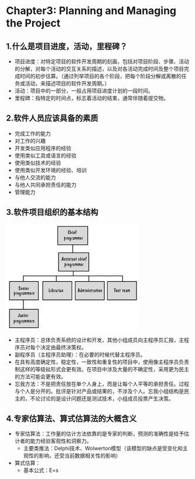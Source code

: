 # Chapter3: Planning and Managing the Project

## 1.什么是项目进度，活动，里程碑？

- 项目进度：对特定项目的软件开发周期的刻画，包括对项目阶段、步骤、活动的分解，对每个活动的交互关系的描述，以及对各活动完成时间及整个项目完成时间的初步估算。（通过列举项目的各个阶段，把每个阶段分解成离散的任务或活动，来描述项目的软件开发周期。）
- 活动：项目中的一部分，一般占用项目进度计划的一段时间。
- 里程碑：指特定的时间点，标志着活动的结束，通常伴随着提交物。

## 2.软件人员应该具备的素质

- 完成工作的能力
- 对工作的兴趣
- 开发类似应用程序的经验
- 使用类似工具或语言的经验
- 使用类似技术的经验
- 使用类似开发环境的经验、培训
- 与他人交流的能力
- 与他人共同承担责任的能力
- 管理能力

## 3.软件项目组织的基本结构

![](se_structure.png)

- 主程序员：总体负责系统的设计和开发，其他小组成员向主程序员汇报，主程序员对每个决定由最终决策权。
- 副程序员（主程序员助理）：在必要的时候代替主程序员。
- 在具有高度确定性，稳定性，一致性和重复性的项目中，使用像主程序员负责制这样的等级㢟形式会更有效。在项目中涉及大量的不确定性，采用更为民主的方法可能会更有效。
- 忘我方法：不是把责任放在单个人身上，而是让每个人平等的承担责任。过程与个人是分开的。批评是针对产品或结果的，不涉及个人。忘我小组结构是民主的，不论讨论的是设计问题还是测试技术，小组成员投票产生决策。

## 4.专家估算法、算式估算法的大概含义

- 专家估算法：工作量的估计方法依靠的是专家的判断，预测的准确性是给予估计者的能力经验客观性和洞察力。
  - 主要类推法：Delphi技术、Wolwerton模型（该模型的缺点是受变化和主观性的影响，还受当前数据相关性的影响）
- 算式估算：
  - 基本公式：E=s
